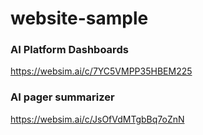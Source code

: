 # website-sample

### AI Platform Dashboards
https://websim.ai/c/7YC5VMPP35HBEM225

### AI pager summarizer 
https://websim.ai/c/JsOfVdMTgbBq7oZnN
